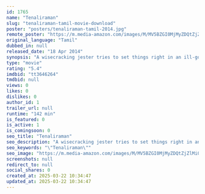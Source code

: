 ```yaml
---
id: 1765
name: "Tenaliraman"
slug: "tenaliraman-tamil-movie-download"
poster: "posters/tenaliraman-tamil-2014.jpg"
remote_poster: "https://m.media-amazon.com/images/M/MV5BZGI0MjMyZDQtZjZlMi00Mzg5LWExZDMtMWNkZWY0YmZjNGEzXkEyXkFqcGdeQXVyMTEzNzg0Mjkx._V1_SX300.jpg"
original_language: "Tamil"
dubbed_in: null
released_date: "18 Apr 2014"
synopsis: "A wisecracking jester tries to set things right in an ill-governed kingdom."
type: "movie"
rating: "5.4"
imdbid: "tt3646264"
tmdbid: null
views: 0
likes: 0
dislikes: 0
author_id: 1
trailer_url: null
runtime: "142 min"
is_featured: 0
is_active: 1
is_comingsoon: 0
seo_title: "Tenaliraman"
seo_description: "A wisecracking jester tries to set things right in an ill-governed kingdom."
seo_keywords: "\"Tenaliraman\""
seo_image: "https://m.media-amazon.com/images/M/MV5BZGI0MjMyZDQtZjZlMi00Mzg5LWExZDMtMWNkZWY0YmZjNGEzXkEyXkFqcGdeQXVyMTEzNzg0Mjkx._V1_SX300.jpg"
screenshots: null
redirect_to: null
social_shares: 0
created_at: 2025-03-22 10:34:47
updated_at: 2025-03-22 10:34:47
---
```


